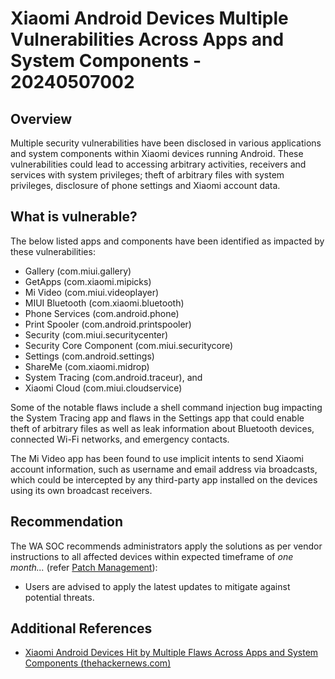 # Xiaomi Android Devices Multiple Vulnerabilities Across Apps and System Components - 20240507002

## Overview

Multiple security vulnerabilities have been disclosed in various applications and system components within Xiaomi devices running Android. These vulnerabilities could lead to accessing arbitrary activities, receivers and services with system privileges; theft of arbitrary files with system privileges, disclosure of phone settings and Xiaomi account data.

## What is vulnerable?

The below listed apps and components have been identified as impacted by these vulnerabilities:

- Gallery (com.miui.gallery)
- GetApps (com.xiaomi.mipicks)
- Mi Video (com.miui.videoplayer)
- MIUI Bluetooth (com.xiaomi.bluetooth)
- Phone Services (com.android.phone)
- Print Spooler (com.android.printspooler)
- Security (com.miui.securitycenter)
- Security Core Component (com.miui.securitycore)
- Settings (com.android.settings)
- ShareMe (com.xiaomi.midrop)
- System Tracing (com.android.traceur), and
- Xiaomi Cloud (com.miui.cloudservice)

Some of the notable flaws include a shell command injection bug impacting the System Tracing app and flaws in the Settings app that could enable theft of arbitrary files as well as leak information about Bluetooth devices, connected Wi-Fi networks, and emergency contacts.

The Mi Video app has been found to use implicit intents to send Xiaomi account information, such as username and email address via broadcasts, which could be intercepted by any third-party app installed on the devices using its own broadcast receivers.

## Recommendation

The WA SOC recommends administrators apply the solutions as per vendor instructions to all affected devices within expected timeframe of *one month...* (refer [Patch Management](../guidelines/patch-management.md)):

- Users are advised to apply the latest updates to mitigate against potential threats.

## Additional References

- [Xiaomi Android Devices Hit by Multiple Flaws Across Apps and System Components (thehackernews.com)](https://thehackernews.com/2024/05/xiaomi-android-devices-hit-by-multiple.html)